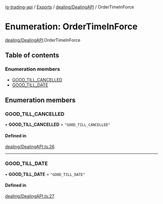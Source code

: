 [ig-trading-api](../README.md) / [Exports](../modules.md) / [dealing/DealingAPI](../modules/dealing_DealingAPI.md) / OrderTimeInForce

# Enumeration: OrderTimeInForce

[dealing/DealingAPI](../modules/dealing_DealingAPI.md).OrderTimeInForce

## Table of contents

### Enumeration members

- [GOOD_TILL_CANCELLED](dealing_DealingAPI.OrderTimeInForce.md#good_till_cancelled)
- [GOOD_TILL_DATE](dealing_DealingAPI.OrderTimeInForce.md#good_till_date)

## Enumeration members

### GOOD_TILL_CANCELLED

• **GOOD_TILL_CANCELLED** = `"GOOD_TILL_CANCELLED"`

#### Defined in

[dealing/DealingAPI.ts:26](https://github.com/bennycode/ig-trading-api/blob/98182c7/src/dealing/DealingAPI.ts#L26)

---

### GOOD_TILL_DATE

• **GOOD_TILL_DATE** = `"GOOD_TILL_DATE"`

#### Defined in

[dealing/DealingAPI.ts:27](https://github.com/bennycode/ig-trading-api/blob/98182c7/src/dealing/DealingAPI.ts#L27)

